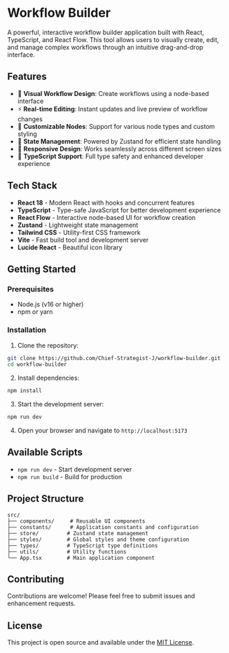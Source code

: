 # Workflow Builder

A powerful, interactive workflow builder application built with React, TypeScript, and React Flow. This tool allows users to visually create, edit, and manage complex workflows through an intuitive drag-and-drop interface.

## Features

- 🎯 **Visual Workflow Design**: Create workflows using a node-based interface
- ⚡ **Real-time Editing**: Instant updates and live preview of workflow changes
- 🎨 **Customizable Nodes**: Support for various node types and custom styling
- 💾 **State Management**: Powered by Zustand for efficient state handling
- 📱 **Responsive Design**: Works seamlessly across different screen sizes
- 🔧 **TypeScript Support**: Full type safety and enhanced developer experience

## Tech Stack

- **React 18** - Modern React with hooks and concurrent features
- **TypeScript** - Type-safe JavaScript for better development experience
- **React Flow** - Interactive node-based UI for workflow creation
- **Zustand** - Lightweight state management
- **Tailwind CSS** - Utility-first CSS framework
- **Vite** - Fast build tool and development server
- **Lucide React** - Beautiful icon library

## Getting Started

### Prerequisites

- Node.js (v16 or higher)
- npm or yarn

### Installation

1. Clone the repository:
```bash
git clone https://github.com/Chief-Strategist-J/workflow-builder.git
cd workflow-builder
```

2. Install dependencies:
```bash
npm install
```

3. Start the development server:
```bash
npm run dev
```

4. Open your browser and navigate to `http://localhost:5173`

## Available Scripts

- `npm run dev` - Start development server
- `npm run build` - Build for production

## Project Structure

```
src/
├── components/     # Reusable UI components
├── constants/      # Application constants and configuration
├── store/         # Zustand state management
├── styles/        # Global styles and theme configuration
├── types/         # TypeScript type definitions
├── utils/         # Utility functions
└── App.tsx        # Main application component
```

## Contributing

Contributions are welcome! Please feel free to submit issues and enhancement requests.

## License

This project is open source and available under the [MIT License](LICENSE).